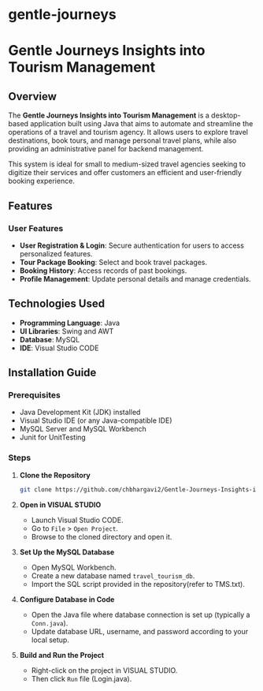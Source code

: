 # gentle-journeys

# Gentle Journeys Insights into Tourism Management
## Overview

The **Gentle Journeys Insights into Tourism Management** is a desktop-based application built using Java that aims to automate and streamline the operations of a travel and tourism agency. It allows users to explore travel destinations, book tours, and manage personal travel plans, while also providing an administrative panel for backend management.

This system is ideal for small to medium-sized travel agencies seeking to digitize their services and offer customers an efficient and user-friendly booking experience.

## Features

### User Features
- **User Registration & Login**: Secure authentication for users to access personalized features.
- **Tour Package Booking**: Select and book travel packages.
- **Booking History**: Access records of past bookings.
- **Profile Management**: Update personal details and manage credentials.


## Technologies Used

- **Programming Language**: Java
- **UI Libraries**: Swing and AWT
- **Database**: MySQL
- **IDE**: Visual Studio CODE

## Installation Guide

### Prerequisites
- Java Development Kit (JDK) installed
- Visual Studio IDE (or any Java-compatible IDE)
- MySQL Server and MySQL Workbench
- Junit for UnitTesting

### Steps

1. **Clone the Repository**
   ```bash
   git clone https://github.com/chbhargavi2/Gentle-Journeys-Insights-into-Tourism-Management.git
   ```

2. **Open in VISUAL STUDIO**
   - Launch Visual Studio CODE.
   - Go to `File` > `Open Project`.
   - Browse to the cloned directory and open it.

3. **Set Up the MySQL Database**
   - Open MySQL Workbench.
   - Create a new database named `travel_tourism_db`.
   - Import the SQL script provided in the repository(refer to TMS.txt).

4. **Configure Database in Code**
   - Open the Java file where database connection is set up (typically a `Conn.java`).
   - Update database URL, username, and password according to your local setup.

5. **Build and Run the Project**
   - Right-click on the project in VISUAL STUDIO.
   - Then click `Run` file (Login.java).


